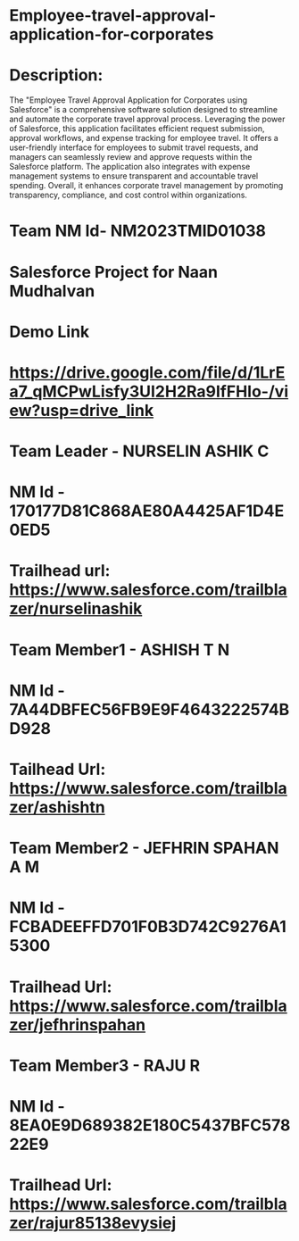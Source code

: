 # Employee-travel-approval-application-for-corporates
# Description:
   The "Employee Travel Approval Application for Corporates using Salesforce" is a comprehensive software solution designed to streamline and automate the corporate travel approval process. Leveraging the power of Salesforce, this application facilitates efficient request submission, approval workflows, and expense tracking for employee travel. It offers a user-friendly interface for employees to submit travel requests, and managers can seamlessly review and approve requests within the Salesforce platform. The application also integrates with expense management systems to ensure transparent and accountable travel spending. Overall, it enhances corporate travel management by promoting transparency, compliance, and cost control within organizations.
# Team NM Id- NM2023TMID01038 
# Salesforce Project for Naan Mudhalvan
# Demo Link
# https://drive.google.com/file/d/1LrEa7_qMCPwLisfy3UI2H2Ra9IfFHIo-/view?usp=drive_link
# Team Leader - NURSELIN ASHIK C
# NM Id -  170177D81C868AE80A4425AF1D4E0ED5
# Trailhead url: https://www.salesforce.com/trailblazer/nurselinashik
# Team Member1 - ASHISH T N
# NM Id -  7A44DBFEC56FB9E9F4643222574BD928 
# Tailhead Url: https://www.salesforce.com/trailblazer/ashishtn
# Team Member2 -  JEFHRIN SPAHAN A M 
# NM Id -  FCBADEEFFD701F0B3D742C9276A15300 
# Trailhead Url: https://www.salesforce.com/trailblazer/jefhrinspahan
# Team Member3 - RAJU R 
# NM Id -  8EA0E9D689382E180C5437BFC57822E9
# Trailhead Url: https://www.salesforce.com/trailblazer/rajur85138evysiej
